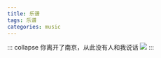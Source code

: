 ```yaml
---
title: 乐谱
tags: 乐谱
categories: music
---
```


::: collapse 你离开了南京，从此没有人和我说话
![](https://qxr-bucket.oss-cn-beijing.aliyuncs.com/images/%E4%BD%A0%E7%A6%BB%E5%BC%80%E4%BA%86%E5%8D%97%E4%BA%AC%EF%BC%8C%E4%BB%8E%E6%AD%A4%E6%B2%A1%E6%9C%89%E4%BA%BA%E5%92%8C%E6%88%91%E8%AF%B4%E8%AF%9D.png)
:::